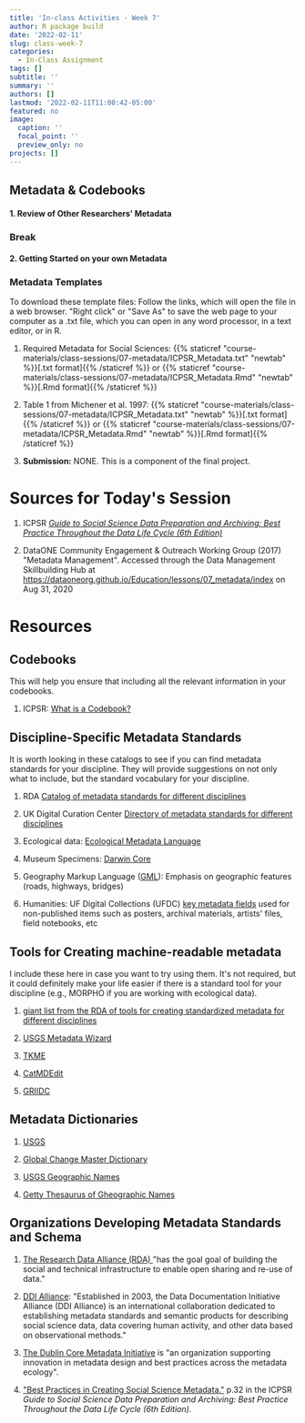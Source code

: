 ```yaml
---
title: 'In-class Activities - Week 7'
author: R package build
date: '2022-02-11'
slug: class-week-7
categories:
  - In-Class Assignment
tags: []
subtitle: ''
summary: ''
authors: []
lastmod: '2022-02-11T11:00:42-05:00'
featured: no
image:
  caption: ''
  focal_point: ''
  preview_only: no
projects: []
---
```


## Metadata & Codebooks



#### **1. Review of Other Researchers' Metadata**
     
### **Break**

#### **2. Getting Started on your own Metadata**

### Metadata Templates

To download these template files: Follow the links, which will open the file in a web browser. "Right click" or "Save As" to save the web page to your computer as a .txt file, which you can open in any word processor, in a text editor, or in R.

1. Required Metadata for Social Sciences: {{% staticref "course-materials/class-sessions/07-metadata/ICPSR_Metadata.txt" "newtab" %}}[.txt format]{{% /staticref %}} or {{% staticref "course-materials/class-sessions/07-metadata/ICPSR_Metadata.Rmd" "newtab" %}}[.Rmd format]{{% /staticref %}}

2. Table 1 from Michener et al. 1997: {{% staticref "course-materials/class-sessions/07-metadata/ICPSR_Metadata.txt" "newtab" %}}[.txt format]{{% /staticref %}} or {{% staticref "course-materials/class-sessions/07-metadata/ICPSR_Metadata.Rmd" "newtab" %}}[.Rmd format]{{% /staticref %}}

6. **Submission:** NONE. This is a component of the final project.  


# Sources for Today's Session

1. ICPSR [*Guide to Social Science Data Preparation and Archiving: 
Best Practice Throughout the Data Life Cycle (6th Edition)*](https://www.icpsr.umich.edu/web/pages/deposit/guide/)

2. DataONE Community Engagement & Outreach Working Group (2017) "Metadata Management". Accessed through the Data Management Skillbuilding Hub at https://dataoneorg.github.io/Education/lessons/07_metadata/index on Aug 31, 2020

# Resources

## Codebooks

This will help you ensure that including all the relevant information in your codebooks.

1. ICPSR: [What is a Codebook?](https://www.icpsr.umich.edu/icpsrweb/content/shared/ICPSR/faqs/what-is-a-codebook.html)


## Discipline-Specific Metadata Standards

It is worth looking in these catalogs to see if you can find metadata standards for your discipline. They will provide suggestions on not only what to include, but the standard vocabulary for your discipline. 

1. RDA [Catalog of metadata standards for different disciplines](https://rd-alliance.github.io/metadata-directory/subjects/)

1. UK Digital Curation Center [Directory of metadata standards for different disciplines](https://www.dcc.ac.uk/guidance/standards/metadata)

2. Ecological data: [Ecological Metadata Language](http://knb.ecoinformatics.org/eml_metadata_guide.html)

3. Museum Specimens: [Darwin Core](http://rs.tdwg.org/dwc/index.htm)

4. Geography Markup Language ([GML](http://www.opengeospatial.org/standards/gml)): Emphasis on geographic features (roads, highways, bridges)

5. Humanities: UF Digital Collections (UFDC) [key metadata fields](https://guides.uflib.ufl.edu/ufdcmetadata) used for non-published items such as posters, archival materials, artists' files, field notebooks, etc 

## Tools for Creating machine-readable metadata 

I include these here in case you want to try using them. It's not required, but it could definitely make your life easier if there is a standard tool for your discipline (e.g., MORPHO if you are working with ecological data). 

1. [giant list from the RDA of tools for creating standardized metadata for different disciplines ](https://rd-alliance.github.io/metadata-directory/tools/)

2. [USGS Metadata Wizard](https://www.sciencebase.gov/catalog/item/50ed7aa4e4b0438b00db080a)

3. [TKME](https://geology.usgs.gov/tools/metadata/tools/doc/tkme.html)

4. [CatMDEdit](http://catmdedit.sourceforge.net/)

5. [GRIIDC](https://data.gulfresearchinitiative.org/metadata-editor-start)

## Metadata Dictionaries

1. [USGS](https://apps.usgs.gov/thesaurus/)

2. [Global Change Master Dictionary](https://idn.ceos.org/)

3. [USGS Geographic Names](https://www.usgs.gov/core-science-systems/ngp/board-on-geographic-names)

4. [Getty Thesaurus of Gheographic Names](http://www.getty.edu/research/tools/vocabularies/tgn/)


## Organizations Developing Metadata Standards and Schema 

1. [The Research Data Alliance (RDA) ](https://www.rd-alliance.org/)"has the goal goal of building the social and technical infrastructure to enable open sharing and re-use of data."

2. [DDI Alliance](https://ddialliance.org/about/about-the-alliance): "Established in 2003, the Data Documentation Initiative Alliance (DDI Alliance) is an international collaboration dedicated to establishing metadata standards and semantic products for describing social science data, data covering human activity, and other data based on observational methods." 

3. [The Dublin Core Metadata Initiative](https://www.dublincore.org/) is "an organization supporting innovation in metadata design and best practices across the metadata ecology". 

4. ["Best Practices in Creating Social Science Metadata."](https://www.icpsr.umich.edu/files/deposit/dataprep.pdf) p.32 in the ICPSR *Guide to Social Science Data Preparation and Archiving: 
Best Practice Throughout the Data Life Cycle (6th Edition)*.
